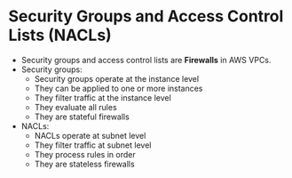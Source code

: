 # Security Groups and Access Control Lists (NACLs)

- Security groups and access control lists are **Firewalls** in AWS VPCs.
- Security groups:
    - Security groups operate at the instance level
    - They can be applied to one or more instances
    - They filter traffic at the instance level
    - They evaluate all rules
    - They are stateful firewalls
- NACLs:
    - NACLs operate at subnet level
    - They filter traffic at subnet level
    - They process rules in order
    - They are stateless firewalls